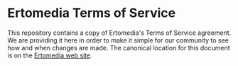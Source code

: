 # Ertomedia Terms of Service
This repository contains a copy of Ertomedia's Terms of Service agreement. We are providing it here in order to make it simple for our community to see how and when changes are made. The canonical location for this document is on the <a href="https://ertomedia.com/terms-of-service/" target="_blank">Ertomedia web site</a>.
